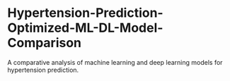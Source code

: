 # Hypertension-Prediction-Optimized-ML-DL-Model-Comparison
A comparative analysis of machine learning and deep learning models for hypertension prediction.
